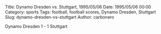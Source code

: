 Title: Dynamo Dresden vs. Stuttgart, 1995/05/06
Date: 1995/05/06 00:00
Category: sports
Tags: football, football scores, Dynamo Dresden, Stuttgart
Slug: dynamo-dresden-vs-stuttgart
Author: carbonero


Dynamo Dresden 1 - 1 Stuttgart
